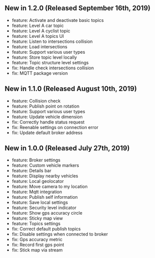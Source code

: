 ## New in 1.2.0 (Released September 16th, 2019)
* feature: Activate and deactivate basic topics
* feature: Level A car topic
* feature: Level A cyclist topic
* feature: Level A topics UI
* feature: Listen to intersections collision
* feature: Load intersections
* feature: Support various user types
* feature: Store topic level locally
* feature: Topic structure level settings
* fix: Handle check intersections collision
* fix: MQTT package version

## New in 1.1.0 (Released August 10th, 2019)
* feature: Collision check
* feature: Publish point on rotation
* feature: Support various user types
* feature: Update vehicle dimension
* fix: Correctly handle status request
* fix: Reenable settings on connection error
* fix: Update default broker address

## New in 1.0.0 (Released July 27th, 2019)
* feature: Broker settings
* feature: Custom vehicle markers
* feature: Details bar
* feature: Display nearby vehicles
* feature: Local geolocator
* feature: Move camera to my location
* feature: Mqtt integration
* feature: Publish self information
* feature: Save local settings
* feature: Security level indicator
* feature: Show gps accuracy circle
* feature: Sticky map view
* feature: Topics settings
* fix: Correct default publish topics
* fix: Disable settings when connected to broker
* fix: Gps accuracy metric
* fix: Record first gps point
* fix: Stick map via stream